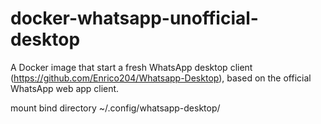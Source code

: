 # docker-whatsapp-unofficial-desktop
A Docker image that start a fresh WhatsApp desktop client (https://github.com/Enrico204/Whatsapp-Desktop), based on the official WhatsApp web app client.

mount bind directory ~/.config/whatsapp-desktop/
